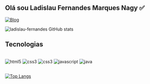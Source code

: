 ## Olá sou Ladislau Fernandes Marques Nagy ✅
[![Blog](https://img.shields.io/badge/PORTFOLIO-0A0A0A?style=for-the-badge&logo=devdotto&logoColor=white)](https://ladislau-fernandes.github.io/)

![ladislau-fernandes GitHub stats](https://github-readme-stats.vercel.app/api?username=ladislau-fernandes&show_icons=true&theme=dark)

## Tecnologias

<div style="display: inline-block"><br>
 <img align="center" alt="html5" src="https://img.shields.io/badge/HTML5-E34F26?style=for-the-badge&logo=html5&logoColor=white">
 <img align="center" alt="css3" src="https://img.shields.io/badge/CSS3-1572B6?style=for-the-badge&logo=css3&logoColor=white">
 <img align="center" alt="css3" src="https://img.shields.io/badge/Bootstrap-563D7C?style=for-the-badge&logo=bootstrap&logoColor=white">
<img align="center" alt="javascript" src="https://img.shields.io/badge/JavaScript-F7DF1E?style=for-the-badge&logo=javascript&logoColor=black">
<img align="center" alt="java" src="https://img.shields.io/badge/Java-ED8B00?style=for-the-badge&logo=openjdk&logoColor=white">
</div>
<br><br>

[![Top Langs](https://github-readme-stats.vercel.app/api/top-langs/?username=ladislau-fernandes&layout=compact)](https://github.com/anuraghazra/github-readme-stats)
